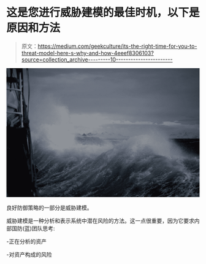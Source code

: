 # 这是您进行威胁建模的最佳时机，以下是原因和方法

> 原文：<https://medium.com/geekculture/its-the-right-time-for-you-to-threat-model-here-s-why-and-how-4eeef8306103?source=collection_archive---------10----------------------->

![](img/15f31461c020d53a936c0e2de5908fa9.png)

良好防御策略的一部分是威胁建模。

威胁建模是一种分析和表示系统中潜在风险的方法。这一点很重要，因为它要求内部国防(蓝)团队思考:

-正在分析的资产

-对资产构成的风险
